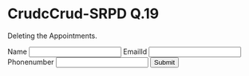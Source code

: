 # CrudcCrud-SRPD Q.19
Deleting the Appointments.

<!DOCTYPE html>
<html lang="en">
<head>
    <meta charset="UTF-8">
    <meta name="viewport" content="width=device-width, initial-scale=1.0">
    <title>Document</title>
</head>
<body>
    <form onsubmit="saveToLocalStorage(event)">
        <label>Name</label>
        <input type="text" name="username" required/>
        <label>EmailId</label>
        <input type="email" name="emailId" required/>
        <label>Phonenumber</label> 
        <input type="tel" name="phonenumber" />
        <button>Submit</button>
    </form>
    <ul id="listofitems"></ul>
    <script src="https://cdnjs.cloudflare.com/ajax/libs/axios/1.4.0/axios.min.js"></script>
    <script src ="https://cdnjs.cloudflare.com/ajax/libs/axios/1.4.0/axios.min.js"></script>
    <script>
        let isEditing = false;
        let editEmail = '';
        function saveToLocalStorage(event) {
            event.preventDefault();
            const name = event.target.username.value;
            const email = event.target.emailId.value;
            const phonenumber = event.target.phonenumber.value;
            const userDetails = {
                name: name,
                email: email,
                phonenumber: phonenumber,
                phonenumber: phonenumber
            };
        axios.post("https://crudcrud.com/api/d7de33604f044e04bf3cb809448353d2/appoinmentData", userDetails)
            axios.post("https://crudcrud.com/api/727255c9705f493cb18ca23d90fbf838/appoinmentData", userDetails)
                .then((response) => {
                    showUserOnScreen(response.Data)
                    showNewUserOnScreen(response.Data)
                        console.log(response)
                    })
                    .catch((err) => {
                        document.body.innerHTML = document.body.innerHTML + "<h4> something went wrong </h4>"
                        console.log(err)
                    })
             if (isEditing) {
            if (isEditing) {
                updateUserData(email, userDetails);
                isEditing = false;
                editEmail = '';
            } else {
                addUserData(userDetails);
            }
            event.target.reset();
        } 
        }
        function addUserData(userDetails) {
            const storedUsers = JSON.parse(localStorage.getItem('users')) || [];
            storedUsers.push(userDetails);
            localStorage.setItem('users', JSON.stringify(storedUsers));
            localStorage.setItem(userDetails.email, JSON.stringify(userDetails));
            showUserOnScreen(userDetails);
        }        
        }
        function updateUserData(email, userDetails) {
            const storedUsers = JSON.parse(localStorage.getItem('users')) || [];
            const updatedUsers = storedUsers.map(user => {
                if (user.email === email) {
                    return userDetails;
                }
                return user;
            });
            // localStorage.setItem('users', JSON.stringify(updatedUsers));
            // localStorage.setItem(userDetails.email, JSON.stringify(userDetails));
            // updateUserOnUI(email, userDetails);
        }
        function showUserOnScreen(user) {
            const parentElement = document.getElementById('listofitems');
            const listItem = document.createElement('li');
            listItem.setAttribute('data-email', user.email);
            listItem.textContent = user.name + ' - ' + user.email + ' - ' + user.phonenumber;
            listItem.setAttribute('data-email', user._id);
            listItem.textContent = user.name + ' - ' + user._id + ' - ' + user.phonenumber;
            const deleteButton = document.createElement('button');
            deleteButton.textContent = 'Delete';
            deleteButton.addEventListener('click', function() {
                deleteUser(user.email);
            });  
                deleteUser(user._id);
            });
            const editButton = document.createElement('button');
            editButton.textContent = 'Edit';
            editButton.addEventListener('click', function() {
                editUser(user.email);
                editUser(user._id);
            });
            listItem.appendChild(deleteButton);
            listItem.appendChild(editButton);
            parentElement.appendChild(listItem);
        }
        function deleteUser(email) {
        function deleteUser(userId) {
            axios.delete(`https://crudcrud.com/api/727255c9705f493cb18ca23d90fbf838/appoinmentData/${userId}`)
                .then((response) => {
                    removeUserFromScreen(userId)
                })
                .catch((err) => {
                    console.log(err)
                })
            const storedUsers = JSON.parse(localStorage.getItem('users')) || [];
            const updatedUsers = storedUsers.filter(user => user.email !== email);
            const updatedUsers = storedUsers.filter(user => user._id !== userId);
            localStorage.setItem('users', JSON.stringify(updatedUsers));
            localStorage.removeItem(email);
            removeUserFromUI(email);
            localStorage.removeItem(userId);
            removeUserFromUI(userId);
        }
        function removeUserFromUI(email) {
            const listItem = document.querySelector(`li[data-email="${email}"]`);
        function removeUserFromUI(userId) {
            const listItem = document.querySelector(`li[data-email="${userId}"`);
            listItem.remove();
        }
        function editUser(email) {
        function editUser(userId) {
            isEditing = true;
            editEmail = email;
            const storedUser = JSON.parse(localStorage.getItem(email));
            editEmail = _id;
            const storedUser = JSON.parse(localStorage.getItem());
            if (storedUser) {
                const form = document.querySelector('form');
                form.username.value = storedUser.name;
                form.emailId.value = storedUser.email;
                form.emailId.value = storedUser._id;
                form.phonenumber.value = storedUser.phonenumber;
            }
        } 
        }
        // Load existing users from local storage and display them on the UI
        window.addEventListener('DOMContentLoaded', function() {
            const data = axios.get("https://crudcrud.com/api/d7de33604f044e04bf3cb809448353d2/appoinmentData")
            axios.get("https://crudcrud.com/api/727255c9705f493cb18ca23d90fbf838/appoinmentData")
                .then((response) => {
                        //console.log(response)
                        console.log(response)
                        for(var i=0; i< response.data.length; i++) {
                            showUserOnScreen(response.data[i])
                        }
                    })
                    .catch((error) => {
                        console.log(error)
                    })
            console.log(data)        
             const storedUsers = JSON.parse(localStorage.getItem('users')) || [];
             storedUsers.forEach(function(user) {
                 showUserOnScreen(user);
            const storedUsers = JSON.parse(localStorage.getItem('users')) || [];
            storedUsers.forEach(function(user) {
                showUserOnScreen(user);
            });
        });
    </script>
</body>
</html>
